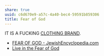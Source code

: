 ```yaml
---
share: true
uuid: c6d670e9-a57c-4a40-bec4-59591b859306
title: Fear of God
---
```

IT IS A FUCKING [CLOTHING BRAND](https://fearofgod.com/pages/seventh-collection).

* [FEAR OF GOD - JewishEncyclopedia.com](https://www.jewishencyclopedia.com/articles/6045-fear-of-god)
* [Live in the Fear of God](https://opc.org/new_horizons/NH01/03c.html)